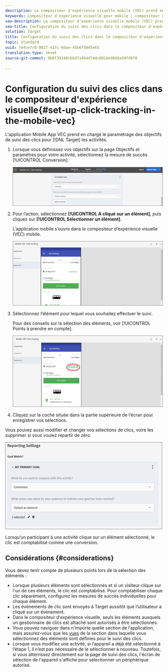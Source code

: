 ```yaml
---
description: Le compositeur d'expérience visuelle mobile (VEC) prend en charge le paramétrage des objectifs de suivi des clics pour les activités Target.
keywords: Compositeur d'expérience visuelle pour mobile ; compositeur d'expérience visuelle mobile ; options du compositeur d'expérience mobile ; options d'expérience mobile ; vue cible ; clics ; suivi des clics ; track
seo-description: Le compositeur d'expérience visuelle mobile (VEC) prend en charge le paramétrage des objectifs de suivi des clics pour les activités Adobe Target.
seo-title: Configuration du suivi des clics dans le compositeur d'expérience visuelle
solution: Target
title: Configuration du suivi des clics dans le compositeur d'expérience visuelle
topic: Standard
uuid: 7e4ce7c0-0027-417c-8dae-45b6f5045e65
translation-type: tm+mt
source-git-commit: 9b8f39240cbbd7a494d74dc0016ed666a58fd870

---
```



# Configuration du suivi des clics dans le compositeur d&#39;expérience visuelle{#set-up-click-tracking-in-the-mobile-vec}

L&#39;application Mobile App VEC prend en charge le paramétrage des objectifs de suivi des clics pour [!DNL Target] les activités.

1. Lorsque vous définissez vos objectifs sur la page Objectifs et paramètres pour votre activité, sélectionnez la mesure de succès [!UICONTROL Conversion].

   ![](assets/mobile-vec-clicktrack1.png)

1. Pour l’action, sélectionnez **[!UICONTROL A cliqué sur un élément]**, puis cliquez sur **[!UICONTROL Sélectionner un élément]**.

   L’application mobile s’ouvre dans le compositeur d’expérience visuelle (VEC) mobile.

   ![](assets/mobile-vec-clicktrack2.png)

1. Sélectionnez l’élément pour lequel vous souhaitez effectuer le suivi.

   Pour des conseils sur la sélection des éléments, voir [!UICONTROL Points à prendre en compte].

   ![](assets/mobile-vec-clicktrack3.png)

1. Cliquez sur la coche située dans la partie supérieure de l’écran pour enregistrer vos sélections.

Vous pouvez aussi modifier et changer vos sélections de clics, voire les supprimer si vous voulez repartir de zéro.

![](assets/mobile-vec-clicktrack4.png)

Lorsqu’un participant à une activité clique sur un élément sélectionné, le clic est comptabilisé comme une conversion.

## Considérations {#considerations}

Vous devez tenir compte de plusieurs points lors de la sélection des éléments :

* Lorsque plusieurs éléments sont sélectionnés et si un visiteur clique sur l&#39;un de ces éléments, le clic est comptabilisé. Pour comptabiliser chaque clic séparément, configurez les mesures de succès individuelles pour chaque élément.
* Les événements de clic sont envoyés à Target aussitôt que l’utilisateur a cliqué sur un événement.
* Dans le compositeur d&#39;expérience visuelle, seuls les éléments auxquels un gestionnaire de clics est attaché sont autorisés à être sélectionnés.
* Vous pouvez naviguer dans n’importe quelle section de l’application, mais assurez-vous que les [vues](/help/c-target-mobile-app/c-mobile-visual-experience-composer/mobile-visual-experience-composer.md#target-views) de la section dans laquelle vous sélectionnez des éléments sont définies pour le suivi des clics.
* Lorsque vous modifiez une activité, si l’appareil a déjà été sélectionné à l’étape 1, il n’est pas nécessaire de le sélectionner à nouveau. Toutefois, si vous atterrissez directement sur la page de suivi des clics, l&#39;écran de sélection de l&#39;appareil s&#39;affiche pour sélectionner un périphérique autorisé.
